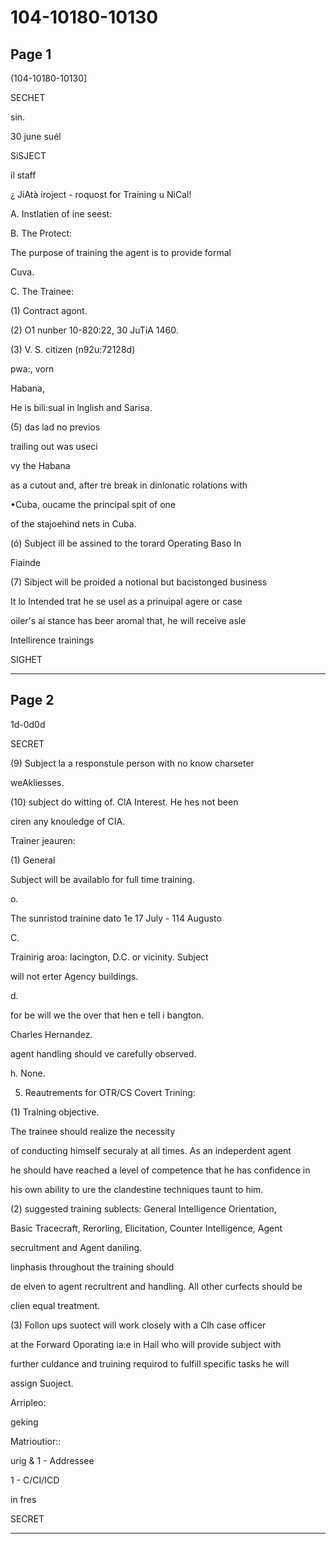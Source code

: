 # 104-10180-10130

## Page 1

(104-10180-10130]

SECHET

sin.

30 june suél

SiSJECT

il staff

¿ JiAtà iroject - roquost for Training u NiCal!

A. Instlatien of ine seest:

B. The Protect:

The purpose of training the agent is to provide formal

Cuva.

C. The Trainee:

(1) Contract agont.

(2) O1 nunber 10-820:22, 30 JuTiA 1460.

(3) V. S. citizen (n92u:72128d)

pwa:, vorn

Habana,

He is bili:sual in lnglish and Sarisa.

(5) das lad no previos

trailing out was useci

vy the Habana

as a cutout and, after tre break in dinlonatic rolations with

•Cuba, oucame the principal spit of one

of the stajoehind nets in Cuba.

(ó) Subject ill be assined to the torard Operating Baso In

Fiainde

(7) Sibject will be proided a notional but bacistonged business

It lo Intended trat he se usel as a prinuipal agere or case

oiler's ai stance has beer aromal that, he will receive asle

Intellirence trainings

SIGHET

---

## Page 2

1d-0d0d

SECRET

(9) Subject la a responstule person with no know charseter

weAkliesses.

(10) subject do witting of. ClA Interest. He hes not been

ciren any knouledge of CIA.

Trainer jeauren:

(1) General

Subject will be availablo for full time training.

o.

The sunristod trainine dato 1e 17 July - 114 Augusto

C.

Trainirig aroa: lacington, D.C. or vicinity. Subject

will not erter Agency buildings.

d.

for be will we the over that hen e tell i bangton.

Charles Hernandez.

agent handling should ve carefully observed.

h. None.

5. Reautrements for OTR/CS Covert Trining:

(1) Tralning objective.

The trainee should realize the necessity

of conducting himself securaly at all times. As an indeperdent agent

he should have reached a level of competence that he has confidence in

his own ability to ure the clandestine techniques taunt to him.

(2) suggested training sublects: General Intelligence Orientation,

Basic Tracecraft, Rerorling, Elicitation, Counter Intelligence, Agent

secrultment and Agent daniling.

linphasis throughout the training should

de elven to agent recrultrent and handling. All other curfects should be

clien equal treatment.

(3) Follon ups suotect will work closely with a Clh case officer

at the Forward Oporating ia:e in Hail who will provide subject with

further culdance and truining requirod to fulfill specific tasks he will

assign Suoject.

Arripleo:

geking

Matrioutior::

urig & 1 - Addressee

1 - C/CI/ICD

in fres

SECRET

---


